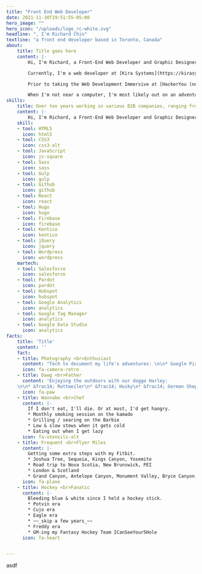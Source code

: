 ```yaml
---
title: "Front End Web Developer"
date: 2021-11-30T19:51:55-05:00
hero_image: ""
hero_icon: "/uploads/logo_rc-white.svg"
headline: ", I'm Richard Chin"
textline: "a front end developer based in Toronto, Canada"
about: 
    title: Title goes here
    content: |-
        Hi, I'm Richard, a Front-End Web Developer and Graphic Designer based in Toronto. I enjoy creating interactive websites and web apps written with clean, DRY code that are designed with pixel perfection.

        Currently, I'm a web developer at [Kira Systems](https://kirasystems.com) where I take ownership of all digital marketing assets including the corporate website, email marketing and blogs.

        Prior to taking the Web Development Immersive at [HackerYou (now known as Juno College)](https://junocollege.com/), I was a Marketing Design Lead at Jonas Club Software, where I collaborated with multiple departments to establish new ways to communicate with clients, develop relationships, reinforce brand image and drive sales revenue.

        When I'm not near a computer, I'm most likely out on an adventure with our ~~puppy~~ dog, Harley.
skills: 
    title: Over ten years working in various B2B companies, ranging from large, publicly-traded companies to bootstrapped startups.
    content: |-
        Hi, I'm Richard, a Front-End Web Developer and Graphic Designer based in Toronto. I enjoy creating interactive websites and web apps written with clean, DRY code that are designed with pixel perfection.
    skill:
    - tool: HTML5
      icon: html5
    - tool: CSS3
      icon: css3-alt
    - tool: JavaScript
      icon: js-square
    - tool: Sass
      icon: sass
    - tool: Gulp
      icon: gulp
    - tool: Github
      icon: github
    - tool: React
      icon: react
    - tool: Hugo
      icon: hugo
    - tool: Firebase
      icon: firebase
    - tool: Kentico
      icon: kentico
    - tool: jQuery
      icon: jquery
    - tool: Wordpress
      icon: wordpress
    martech:
    - tool: Salesforce
      icon: salesforce
    - tool: Pardot
      icon: pardot
    - tool: Hubspot
      icon: hubspot
    - tool: Google Analytics
      icon: analytics
    - tool: Google Tag Manager
      icon: analytics
    - tool: Google Data Studio
      icon: analytics
facts:
    title: 'Title'
    content: ''
    fact:
    - title: Photography <br>Enthusiast
      content: "Tech to document my life's adventures: \n\n* Google Pixel 5\n* Nikon d7100\n* GoPro\n* DJI Mavic Pro"
      icon: fa-camera-retro
    - title: Dawg <br>Father
      content: "Enjoying the outdoors with our doggo Harley:
    \n\n* &frac14; Rottweiler\n* &frac14; Husky\n* &frac14; German Shepherd\n* &frac14; Australian Shepherd"
      icon: fa-paw
    - title: Wannabe <br>Chef
      content: |- 
        If I don't eat, I'll die. Or at most, I'd get hangry.
        * Monthly smoking session on the kamado
        * Grilling / searing on the Barbie
        * Low & slow stews when it gets cold
        * Eating out when I get lazy
      icon: fa-utensils-alt
    - title: Frequent <br>Flyer Miles
      content: |-
        Getting some extra steps with my Fitbit.
        * Joshua Tree, Sequoia, Kings Canyon, Yosemite
        * Road trip to Nova Scotia, New Brunswick, PEI
        * London & Scotland
        * Grand Canyon, Antelope Canyon, Monument Valley, Bryce Canyon, Zion
      icon: fa-plane
    - title: Hockey <br>Fanatic
      content: |-
        Bleeding blue & white since I held a hockey stick.
        * Potvin era
        * Cujo era
        * Eagle era 
        * ~~_skip a few years_~~
        * Freddy era
        * GM-ing my Fantasy Hockey Team ICanSeeYour5Hole
      icon: fa-heart


---
```


asdf